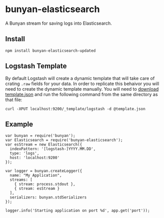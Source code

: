 bunyan-elasticsearch
====================

A Bunyan stream for saving logs into Elasticsearch.

## Install

```
npm install bunyan-elasticsearch-updated
```

## Logstash Template

By default Logstash will create a dynamic template that will take care of crating `.raw` fields for your data. In order to replicate this behaivor you will need to create the dynamic template manually. You will need to [download template.json](https://raw.github.com/ccowan/bunyan-elasticsearch/master/template.json) and run the following command from the same directory as that file:

```
curl -XPUT localhost:9200/_template/logstash -d @template.json
```

## Example

```
var bunyan = require('bunyan');
var Elasticsearch = require('bunyan-elasticsearch');
var esStream = new Elasticsearch({
  indexPattern: '[logstash-]YYYY.MM.DD',
  type: 'logs',
  host: 'localhost:9200' 
});

var logger = bunyan.createLogger({
  name: "My Application",
  streams: [
    { stream: process.stdout },
    { stream: esStream }
  ],
  serializers: bunyan.stdSerializers
});

logger.info('Starting application on port %d', app.get('port'));
```

